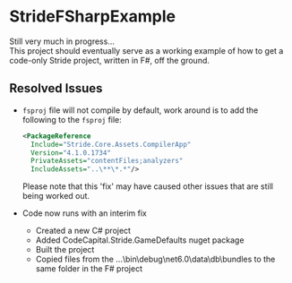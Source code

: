 # StrideFSharpExample
Still very much in progress...
<br/>This project should eventually serve as a working example of how to get a code-only Stride project, written in F#, off the ground.

## Resolved Issues
 * `fsproj` file will not compile by default, work around is to add the following to the `fsproj` file:
    ```xml
    <PackageReference
      Include="Stride.Core.Assets.CompilerApp"
      Version="4.1.0.1734"
      PrivateAssets="contentFiles;analyzers"
      IncludeAssets="..\**\*.*"/>
    ```
      Please note that this 'fix' may have caused other issues that are still being worked out.

 * Code now runs with an interim fix
    * Created a new C# project
    * Added CodeCapital.Stride.GameDefaults nuget package
    * Built the project
    * Copied files from the ...\bin\debug\net6.0\data\db\bundles to the same folder in the F# project

